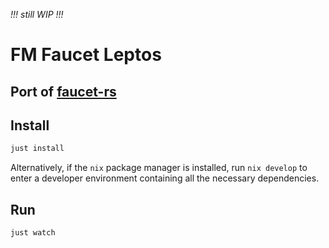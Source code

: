 _!!! still WIP !!!_

# FM Faucet Leptos

## Port of [faucet-rs](https://github.com/justinmoon/faucet-rs/tree/master)


## Install

```bash
just install
```

Alternatively, if the `nix` package manager is installed, run `nix develop` to enter a developer environment containing all the necessary dependencies.

## Run

```bash
just watch
```
